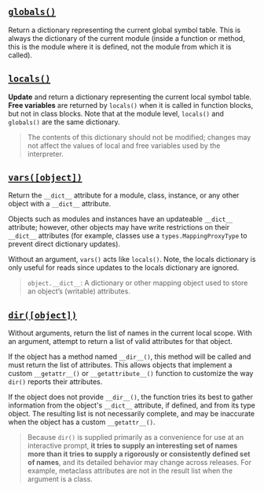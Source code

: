 ## [`globals()`](https://docs.python.org/3/library/functions.html?highlight=staticmethod#globals)

Return a dictionary representing the current global symbol table. This is always the dictionary of the current module (inside a function or method, this is the module where it is defined, not the module from which it is called).

## [`locals()`](https://docs.python.org/3/library/functions.html?highlight=staticmethod#locals)

**Update** and return a dictionary representing the current local symbol table. **Free variables** are returned by `locals()` when it is called in function blocks, but not in class blocks. Note that at the module level, `locals()` and `globals()` are the same dictionary.

> The contents of this dictionary should not be modified; changes may not affect the values of local and free variables used by the interpreter.

## [`vars([object])`](https://docs.python.org/3/library/functions.html?highlight=staticmethod#vars)

Return the `__dict__` attribute for a module, class, instance, or any other object with a `__dict__` attribute.

Objects such as modules and instances have an updateable `__dict__` attribute; however, other objects may have write restrictions on their `__dict__` attributes (for example, classes use a `types.MappingProxyType` to prevent direct dictionary updates).

Without an argument, `vars()` acts like `locals()`. Note, the locals dictionary is only useful for reads since updates to the locals dictionary are ignored.

> `object.__dict__`: A dictionary or other mapping object used to store an object’s (writable) attributes.

## [`dir([object])`](https://docs.python.org/3/library/functions.html?highlight=staticmethod#dir)

Without arguments, return the list of names in the current local scope. With an argument, attempt to return a list of valid attributes for that object.

If the object has a method named `__dir__()`, this method will be called and must return the list of attributes. This allows objects that implement a custom `__getattr__()` or `__getattribute__()` function to customize the way `dir()` reports their attributes.

If the object does not provide `__dir__()`, the function tries its best to gather information from the object's `__dict__` attribute, if defined, and from its type object. The resulting list is not necessarily complete, and may be inaccurate when the object has a custom `__getattr__()`.

> Because `dir()` is supplied primarily as a convenience for use at an interactive prompt, **it tries to supply an interesting set of names more than it tries to supply a rigorously or consistently defined set of names**, and its detailed behavior may change across releases. For example, metaclass attributes are not in the result list when the argument is a class.
